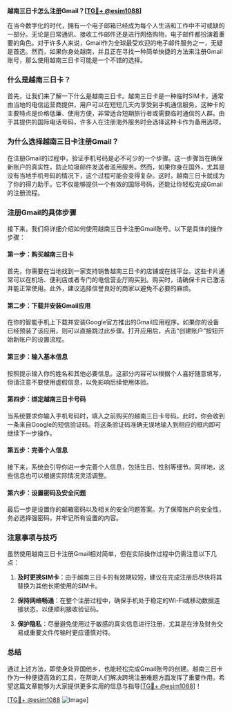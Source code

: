 **越南三日卡怎么注册Gmail？[[TG💪+ @esim1088](https://t.me/s/esim1088)]**

在当今数字化的时代，拥有一个电子邮箱已经成为每个人生活和工作中不可或缺的一部分。无论是日常通讯、接收工作邮件还是进行网络购物，电子邮件都扮演着重要的角色。对于许多人来说，Gmail作为全球最受欢迎的电子邮件服务之一，无疑是首选。然而，如果你身处越南，并且正在寻找一种简单快捷的方法来注册Gmail账号，那么使用越南三日卡可能是一个不错的选择。

### 什么是越南三日卡？

首先，让我们来了解一下什么是越南三日卡。越南三日卡是一种临时SIM卡，通常由当地的电信运营商提供，用户可以在短短几天内享受到手机通信服务。这种卡的主要特点是价格低廉、使用方便，非常适合短期旅行者或需要临时通信的人群。由于其提供的国际电话号码，许多人在注册海外服务时会选择这种卡作为备用选项。

### 为什么选择越南三日卡注册Gmail？

在注册Gmail的过程中，验证手机号码是必不可少的一个步骤。这一步骤旨在确保新账户的真实性，防止垃圾邮件发送者滥用服务。然而，如果你身在国外，尤其是没有当地手机号码的情况下，这个过程可能会变得复杂。这时，越南三日卡就成为了你的得力助手。它不仅能够提供一个有效的国际号码，还能让你轻松完成Gmail的注册流程。

### 注册Gmail的具体步骤

接下来，我们将详细介绍如何使用越南三日卡注册Gmail账号。以下是具体的操作步骤：

#### 第一步：购买越南三日卡

首先，你需要在当地找到一家支持销售越南三日卡的店铺或在线平台。这些卡片通常可以在机场、便利店或者专门的电信营业厅购买到。购买时，请确保卡片已激活并能正常使用。此外，建议选择信誉良好的商家以避免不必要的麻烦。

#### 第二步：下载并安装Gmail应用

在你的智能手机上下载并安装Google官方推出的Gmail应用程序。如果你的设备已经预装了该应用，则可以直接跳过此步骤。打开应用后，点击“创建账户”按钮开始新账户的设置流程。

#### 第三步：输入基本信息

按照提示输入你的姓名和其他必要信息。这部分内容可以根据个人喜好随意填写，但请注意不要使用虚假信息，以免影响后续使用体验。

#### 第四步：绑定越南三日卡号码

当系统要求你输入手机号码时，填入之前购买的越南三日卡号码。此时，你会收到一条来自Google的短信验证码。将这条验证码准确无误地输入到相应的框内即可继续下一步操作。

#### 第五步：完善个人信息

接下来，系统会引导你进一步完善个人信息，包括生日、性别等细节。同样地，这些信息也可以根据实际情况灵活调整。

#### 第六步：设置密码及安全问题

最后一步是设置你的邮箱密码以及相关的安全问题答案。为了保障账户的安全性，务必选择强密码，并牢记所有设置的内容。

### 注意事项与技巧

虽然使用越南三日卡注册Gmail相对简单，但在实际操作过程中仍需注意以下几点：

1. **及时更换SIM卡**：由于越南三日卡的有效期较短，建议在完成注册后尽快将其替换为其他长期使用的SIM卡。
   
2. **保持网络畅通**：在整个注册过程中，确保手机处于稳定的Wi-Fi或移动数据连接状态，以便顺利接收验证码。

3. **保护隐私**：尽量避免使用过于敏感的真实信息进行注册，尤其是在涉及财务交易或重要文件传输时更应谨慎对待。

### 总结

通过上述方法，即使身处异国他乡，也能轻松完成Gmail账号的创建。越南三日卡作为一种便捷高效的工具，在帮助人们解决跨境注册难题方面发挥了重要作用。希望这篇文章能够为大家提供更多实用的信息与指导[[TG💪+ @esim1088](https://t.me/s/esim1088)]！

[[TG💪+ @esim1088](https://t.me/s/esim1088) ![Image](https://i.postimg.cc/4NQfJmqS/Snipaste-2025-05-13-00-14-12.png)]